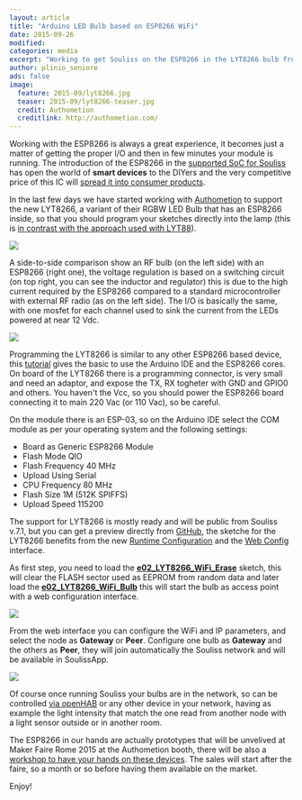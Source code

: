 ```yaml
---
layout: article
title: "Arduino LED Bulb based on ESP8266 WiFi"
date: 2015-09-26
modified:
categories: media
excerpt: "Working to get Souliss on the ESP8266 in the LYT8266 bulb from Authometion"
author: plinio_seniore
ads: false
image:
  feature: 2015-09/lyt8266.jpg
  teaser: 2015-09/lyt8266-teaser.jpg
  credit: Authometion
  creditlink: http://authometion.com/
---
```


Working with the ESP8266 is always a great experience, it becomes just a matter of getting the proper I/O and then in few minutes your module is running. The introduction of the ESP8266 in the [supported SoC for Souliss](http://souliss.net/articles/preview-souliss-on-esp8266/) has open the world of **smart devices** to the DIYers and the very competitive price of this IC will [spread it into consumer products](http://souliss.net/articles/esp8266-in-commercial-product/).

In the last few days we have started working with [Authometion](http://authometion.com/) to support the new LYT8266, a variant of their RGBW LED Bulb that has an ESP8266 inside, so that you should program your sketches directly into the lamp (this is [in contrast with the approach used with LYT88](http://souliss.net/media/diy-your-philips-hue-led-bulb/)).

![](http://souliss.net/images/2015-09/RGBWBulb_comparison.jpg?raw=true)

A side-to-side comparison show an RF bulb (on the left side) with an ESP8266 (right one), the voltage regulation is based on a switching circuit (on top right, you can see the inductor and regulator) this is due to the high current required by the ESP8266 compared to a standard microcontroller with external RF radio (as on the left side).
The I/O is basically the same, with one mosfet for each channel used to sink the current from the LEDs powered at near 12 Vdc.

![](http://souliss.net/images/2015-09/ProgrammingConnector.png?raw=true)

Programming the LYT8266 is similar to any other ESP8266 based device, this [tutorial](http://souliss.net/media/how-to-load-a-sketch-on-ESP/) gives the basic to use the Arduino IDE and the ESP8266 cores. On board of the LYT8266 there is a programming connector, is very small and need an adaptor, and expose the TX, RX togheter with GND and GPIO0 and others. You haven't the Vcc, so you should power the ESP8266 board connecting it to main 220 Vac (or 110 Vac), so be careful.

On the module there is an ESP-03, so on the Arduino IDE select the COM module as per your operating system and the following settings: 

* Board as Generic ESP8266 Module
* Flash Mode QIO
* Flash Frequency 40 MHz
* Upload Using Serial
* CPU Frequency 80 MHz
* Flash Size 1M (512K SPIFFS)
* Upload Speed 115200

The support for LYT8266 is mostly ready and will be public from Souliss v.7.1, but you can get a preview directly from [GitHub](https://github.com/souliss/souliss), the sketche for the LYT8266 benefits from the new [Runtime Configuration](https://github.com/souliss/souliss/wiki/RuntimeConfiguration) and the [Web Config](https://github.com/souliss/souliss/wiki/WebConfigInterface) interface.

As first step, you need to load the [**e02_LYT8266_WiFi_Erase**](https://github.com/souliss/souliss/blob/friariello/examples/LYTBulb/e02_LYT8266_WiFi_Erase/e02_LYT8266_WiFi_Erase.ino) sketch, this will clear the FLASH sector used as EEPROM from random data and later load the [**e02_LYT8266_WiFi_Bulb**](https://github.com/souliss/souliss/tree/friariello/examples/LYTBulb/e02_LYT8266_WiFi_Bulb) this will start the bulb as access point with a web configuration interface.

![](http://souliss.net/images/2015-09/WebConfig.png?raw=true)

From the web interface you can configure the WiFi and IP parameters, and select the node as **Gateway** or **Peer**. Configure one bulb as **Gateway** and the others as **Peer**, they will join automatically the Souliss network and will be available in SoulissApp.

![](http://souliss.net/images/2015-09/SoulissApp.jpg?raw=true)

Of course once running Souliss your bulbs are in the network, so can be controlled [via openHAB](https://github.com/souliss/souliss/wiki/openHAB%20Binding) or any other device in your network, having as example the light intensity that match the one read from another node with a light sensor outside or in another room.

The ESP8266 in our hands are actually prototypes that will be unvelived at Maker Faire Rome 2015 at the Authometion booth, there will be also a [workshop to have your hands on these devices](http://www.makerfairerome.eu/it/eventi/?ids=74). The sales will start after the faire, so a month or so before having them available on the market.

Enjoy!


